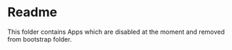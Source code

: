 # Readme

This folder contains Apps which are disabled at the moment and removed from bootstrap folder.
